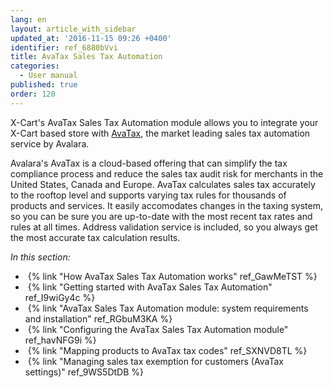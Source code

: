 ```yaml
---
lang: en
layout: article_with_sidebar
updated_at: '2016-11-15 09:26 +0400'
identifier: ref_6880bVvi
title: AvaTax Sales Tax Automation
categories:
  - User manual
published: true
order: 120
---
```



X-Cart's AvaTax Sales Tax Automation module allows you to integrate your X-Cart based store with [AvaTax](http://avlr.co/1EPeUtq), the market leading sales tax automation service by Avalara. 

Avalara's AvaTax is a cloud-based offering that can simplify the tax compliance process and reduce the sales tax audit risk for merchants in the United States, Canada and Europe. AvaTax calculates sales tax accurately to the rooftop level and supports varying tax rules for thousands of products and services. It easily accomodates changes in the taxing system, so you can be sure you are up-to-date with the most recent tax rates and rules at all times. Address validation service is included, so you always get the most accurate tax calculation results.

_In this section:_

*   {% link "How AvaTax Sales Tax Automation works" ref_GawMeTST %}
*   {% link "Getting started with AvaTax Sales Tax Automation" ref_I9wiGy4c %}
*   {% link "AvaTax Sales Tax Automation module: system requirements and installation" ref_RGbuM3KA %}
*   {% link "Configuring the AvaTax Sales Tax Automation module" ref_havNFG9i %}
*   {% link "Mapping products to AvaTax tax codes" ref_SXNVD8TL %}
*   {% link "Managing sales tax exemption for customers (AvaTax settings)" ref_9WS5DtDB %}
